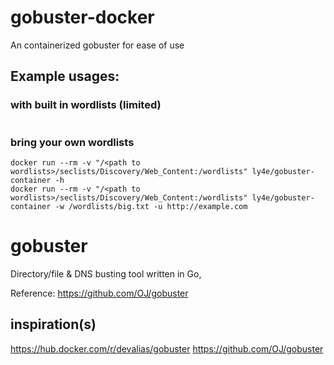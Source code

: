 # gobuster-docker
An containerized gobuster for ease of use


## Example usages:
### with built in wordlists (limited)
```

```

### bring your own wordlists
```
docker run --rm -v "/<path to wordlists>/seclists/Discovery/Web_Content:/wordlists" ly4e/gobuster-container -h
docker run --rm -v "/<path to wordlists>/seclists/Discovery/Web_Content:/wordlists" ly4e/gobuster-container -w /wordlists/big.txt -u http://example.com
```


# gobuster
Directory/file & DNS busting tool written in Go,

Reference: https://github.com/OJ/gobuster

## inspiration(s)
https://hub.docker.com/r/devalias/gobuster
https://github.com/OJ/gobuster